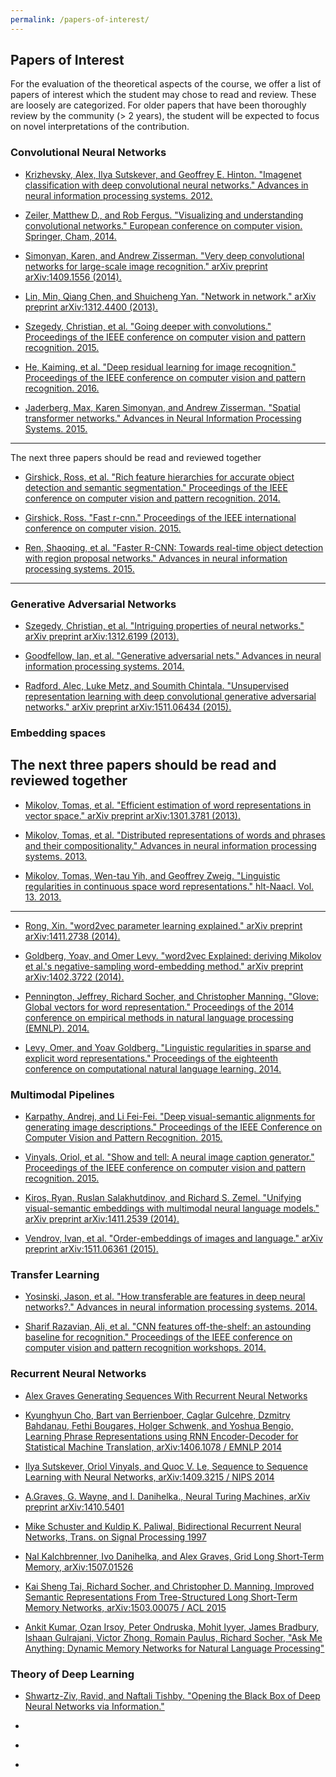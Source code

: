 ```yaml
---
permalink: /papers-of-interest/
---
```


## Papers of Interest

For the evaluation of the theoretical aspects of the course, we offer a list of papers of interest which the student may chose to read and review. These are loosely are categorized. For older papers that have been thoroughly review by the community (> 2 years), the student will be expected to focus on novel interpretations of the contribution. 


<a name='history'></a>
### Convolutional Neural Networks

- [Krizhevsky, Alex, Ilya Sutskever, and Geoffrey E. Hinton. "Imagenet classification with deep convolutional neural networks." Advances in neural information processing systems. 2012.](http://papers.nips.cc/paper/4824-imagenet-classification-with-deep-convolutional-neural-networks.pdf)

- [Zeiler, Matthew D., and Rob Fergus. "Visualizing and understanding convolutional networks." European conference on computer vision. Springer, Cham, 2014.](https://arxiv.org/pdf/1311.2901v3.pdf)

- [Simonyan, Karen, and Andrew Zisserman. "Very deep convolutional networks for large-scale image recognition." arXiv preprint arXiv:1409.1556 (2014).](https://arxiv.org/pdf/1409.1556v6.pdf)

- [Lin, Min, Qiang Chen, and Shuicheng Yan. "Network in network." arXiv preprint arXiv:1312.4400 (2013).](https://arxiv.org/pdf/1312.4400v3.pdf)

- [Szegedy, Christian, et al. "Going deeper with convolutions." Proceedings of the IEEE conference on computer vision and pattern recognition. 2015.](http://www.cv-foundation.org/openaccess/content_cvpr_2015/papers/Szegedy_Going_Deeper_With_2015_CVPR_paper.pdf)

- [He, Kaiming, et al. "Deep residual learning for image recognition." Proceedings of the IEEE conference on computer vision and pattern recognition. 2016.](https://arxiv.org/pdf/1512.03385v1.pdf)

- [Jaderberg, Max, Karen Simonyan, and Andrew Zisserman. "Spatial transformer networks." Advances in Neural Information Processing Systems. 2015.](https://arxiv.org/pdf/1506.02025.pdf)

---
The next three papers should be read and reviewed together

- [Girshick, Ross, et al. "Rich feature hierarchies for accurate object detection and semantic segmentation." Proceedings of the IEEE conference on computer vision and pattern recognition. 2014.](https://arxiv.org/pdf/1311.2524v5.pdf)

- [Girshick, Ross. "Fast r-cnn." Proceedings of the IEEE international conference on computer vision. 2015.](https://arxiv.org/pdf/1504.08083.pdf)

- [Ren, Shaoqing, et al. "Faster R-CNN: Towards real-time object detection with region proposal networks." Advances in neural information processing systems. 2015.](http://arxiv.org/pdf/1506.01497v3.pdf)

---

### Generative Adversarial Networks

- [Szegedy, Christian, et al. "Intriguing properties of neural networks." arXiv preprint arXiv:1312.6199 (2013).](https://arxiv.org/pdf/1312.6199v4.pdf)

- [Goodfellow, Ian, et al. "Generative adversarial nets." Advances in neural information processing systems. 2014.](http://papers.nips.cc/paper/5423-generative-adversarial-nets.pdf)

- [Radford, Alec, Luke Metz, and Soumith Chintala. "Unsupervised representation learning with deep convolutional generative adversarial networks." arXiv preprint arXiv:1511.06434 (2015).](https://arxiv.org/pdf/1511.06434.pdf)

### Embedding spaces

The next three papers should be read and reviewed together
--------------
- [Mikolov, Tomas, et al. "Efficient estimation of word representations in vector space." arXiv preprint arXiv:1301.3781 (2013).](https://arxiv.org/pdf/1301.3781.pdf)
 
- [Mikolov, Tomas, et al. "Distributed representations of words and phrases and their compositionality." Advances in neural information processing systems. 2013.](https://papers.nips.cc/paper/5021-distributed-representations-of-words-and-phrases-and-their-compositionality.pdf)
 
- [Mikolov, Tomas, Wen-tau Yih, and Geoffrey Zweig. "Linguistic regularities in continuous space word representations." hlt-Naacl. Vol. 13. 2013.](http://www.aclweb.org/anthology/N13-1090)
--------------

- [Rong, Xin. "word2vec parameter learning explained." arXiv preprint arXiv:1411.2738 (2014).](https://arxiv.org/pdf/1411.2738)

- [Goldberg, Yoav, and Omer Levy. "word2vec Explained: deriving Mikolov et al.'s negative-sampling word-embedding method." arXiv preprint arXiv:1402.3722 (2014).](https://arxiv.org/pdf/1402.3722)

- [Pennington, Jeffrey, Richard Socher, and Christopher Manning. "Glove: Global vectors for word representation." Proceedings of the 2014 conference on empirical methods in natural language processing (EMNLP). 2014.](https://nlp.stanford.edu/pubs/glove.pdfi)

- [Levy, Omer, and Yoav Goldberg. "Linguistic regularities in sparse and explicit word representations." Proceedings of the eighteenth conference on computational natural language learning. 2014.](http://www.aclweb.org/anthology/W14-1618)

### Multimodal Pipelines

- [Karpathy, Andrej, and Li Fei-Fei. "Deep visual-semantic alignments for generating image descriptions." Proceedings of the IEEE Conference on Computer Vision and Pattern Recognition. 2015.](https://arxiv.org/pdf/1412.2306v2.pdf)

- [Vinyals, Oriol, et al. "Show and tell: A neural image caption generator." Proceedings of the IEEE conference on computer vision and pattern recognition. 2015.](http://www.cv-foundation.org/openaccess/content_cvpr_2015/papers/Vinyals_Show_and_Tell_2015_CVPR_paper.pdf)

- [Kiros, Ryan, Ruslan Salakhutdinov, and Richard S. Zemel. "Unifying visual-semantic embeddings with multimodal neural language models." arXiv preprint arXiv:1411.2539 (2014).](https://arxiv.org/pdf/1411.2539)

- [Vendrov, Ivan, et al. "Order-embeddings of images and language." arXiv preprint arXiv:1511.06361 (2015).](https://arxiv.org/pdf/1511.06361.pdf)

### Transfer Learning

- [Yosinski, Jason, et al. "How transferable are features in deep neural networks?." Advances in neural information processing systems. 2014.](https://arxiv.org/pdf/1411.1792v1.pdf)

- [Sharif Razavian, Ali, et al. "CNN features off-the-shelf: an astounding baseline for recognition." Proceedings of the IEEE conference on computer vision and pattern recognition workshops. 2014.](https://arxiv.org/pdf/1403.6382.pdf)

### Recurrent Neural Networks

-  [Alex Graves Generating Sequences With Recurrent Neural Networks](https://arxiv.org/pdf/1308.0850)


- [Kyunghyun Cho, Bart van Berrienboer, Caglar Gulcehre, Dzmitry Bahdanau, Fethi Bougares, Holger Schwenk, and Yoshua Bengio, Learning Phrase Representations using RNN Encoder-Decoder for Statistical Machine Translation, arXiv:1406.1078 / EMNLP 2014](http://arxiv.org/pdf/1406.1078)

 - [Ilya Sutskever, Oriol Vinyals, and Quoc V. Le, Sequence to Sequence Learning with Neural Networks, arXiv:1409.3215 / NIPS 2014](http://papers.nips.cc/paper/5346-sequence-to-sequence-learning-with-neural-networks.pdf)

 - [A.Graves, G. Wayne, and I. Danihelka., Neural Turing Machines, arXiv preprint arXiv:1410.5401](http://arxiv.org/pdf/1410.5401)

 - [Mike Schuster and Kuldip K. Paliwal, Bidirectional Recurrent Neural Networks, Trans. on Signal Processing 1997](http://www.di.ufpe.br/%7Efnj/RNA/bibliografia/BRNN.pdf)

  - [Nal Kalchbrenner, Ivo Danihelka, and Alex Graves, Grid Long Short-Term Memory, arXiv:1507.01526](http://arxiv.org/pdf/1507.01526)

  - [Kai Sheng Tai, Richard Socher, and Christopher D. Manning, Improved Semantic Representations From Tree-Structured Long Short-Term Memory Networks, arXiv:1503.00075 / ACL 2015](http://arxiv.org/pdf/1503.00075)

  - [Ankit Kumar, Ozan Irsoy, Peter Ondruska, Mohit Iyyer, James Bradbury, Ishaan Gulrajani, Victor Zhong, Romain Paulus, Richard Socher, "Ask Me Anything: Dynamic Memory Networks for Natural Language Processing"](http://arxiv.org/abs/1506.07285)

### Theory of Deep Learning

- [Shwartz-Ziv, Ravid, and Naftali Tishby. "Opening the Black Box of Deep Neural Networks via Information."](https://arxiv.org/abs/1703.00810)

- []()

- []()

- []()
